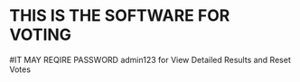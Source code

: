 # THIS IS THE SOFTWARE FOR VOTING 
#IT MAY REQIRE PASSWORD admin123 for View Detailed Results and Reset Votes
